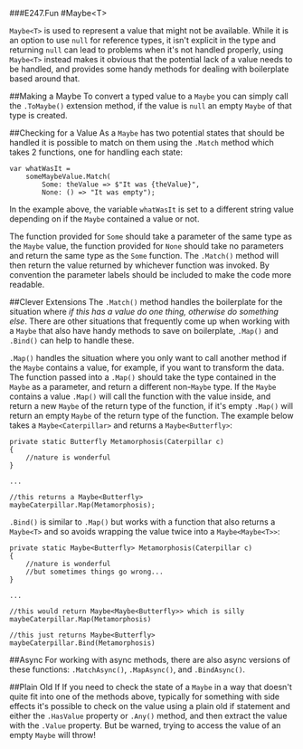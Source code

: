 ###E247.Fun
#Maybe&lt;T&gt;

```Maybe<T>``` is used to represent a value that might not be available. While it is an option to use ```null``` for reference types, it isn't explicit in the type and returning ```null``` can lead to problems when it's not handled properly, using ```Maybe<T>``` instead makes it obvious that the potential lack of a value needs to be handled, and provides some handy methods for dealing with boilerplate based around that.

##Making a Maybe
To convert a typed value to a ```Maybe``` you can simply call the ```.ToMaybe()``` extension method, if the value is ```null``` an empty ```Maybe``` of that type is created.

##Checking for a Value
As a ```Maybe``` has two potential states that should be handled it is possible to match on them using the ```.Match``` method which takes 2 functions, one for handling each state:

    var whatWasIt = 
        someMaybeValue.Match(
            Some: theValue => $"It was {theValue}",
            None: () => "It was empty");

In the example above, the variable ```whatWasIt``` is set to a different string value depending on if the ```Maybe``` contained a value or not.

The function provided for ```Some``` should take a parameter of the same type as the ```Maybe``` value, the function provided for ```None``` should take no parameters and return the same type as the ```Some``` function. The ```.Match()``` method will then return the value returned by whichever function was invoked. By convention the parameter labels should be included to make the code more readable.

##Clever Extensions
The ```.Match()``` method handles the boilerplate for the situation where _if this has a value do one thing, otherwise do something else_. There are other situations that frequently come up when working with a ```Maybe``` that also have handy methods to save on boilerplate, ```.Map()``` and ```.Bind()``` can help to handle these.

```.Map()``` handles the situation where you only want to call another method if the ```Maybe``` contains a value, for example, if you want to transform the data. The function passed into a ```.Map()``` should take the type contained in the ```Maybe``` as a parameter, and return a different non-```Maybe``` type. If the ```Maybe``` contains a value ```.Map()``` will call the function with the value inside, and return a new ```Maybe``` of the return type of the function, if it's empty ```.Map()``` will return an empty ```Maybe``` of the return type of the function. The example below takes a ```Maybe<Caterpillar>``` and returns a ```Maybe<Butterfly>```:

    private static Butterfly Metamorphosis(Caterpillar c)
    {
        //nature is wonderful
    }

    ...

    //this returns a Maybe<Butterfly>
    maybeCaterpillar.Map(Metamorphosis);

```.Bind()``` is similar to ```.Map()``` but works with a function that also returns a ```Maybe<T>``` and so avoids wrapping the value twice into a ```Maybe<Maybe<T>>```:

    private static Maybe<Butterfly> Metamorphosis(Caterpillar c)
    {
        //nature is wonderful
        //but sometimes things go wrong...
    }

    ...

    //this would return Maybe<Maybe<Butterfly>> which is silly
    maybeCaterpillar.Map(Metamorphosis)

    //this just returns Maybe<Butterfly>
    maybeCaterpillar.Bind(Metamorphosis)

##Async
For working with async methods, there are also async versions of these functions: ```.MatchAsync()```, ```.MapAsync()```, and ```.BindAsync()```.

##Plain Old If
If you need to check the state of a ```Maybe``` in a way that doesn't quite fit into one of the methods above, typically for something with side effects it's possible to check on the value using a plain old if statement and either the ```.HasValue``` property or ```.Any()``` method, and then extract the value with the ```.Value``` property. But be warned, trying to access the value of an empty ```Maybe``` will throw!